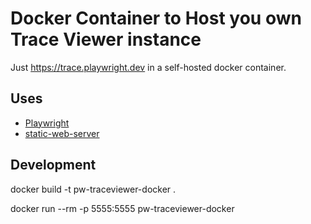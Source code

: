 # Docker Container to Host you own Trace Viewer instance

Just https://trace.playwright.dev in a self-hosted docker container.

## Uses

- [Playwright](https://github.com/microsoft/playwright)
- [static-web-server](https://github.com/static-web-server/static-web-server)

## Development

docker build -t pw-traceviewer-docker .

docker run --rm -p 5555:5555 pw-traceviewer-docker
